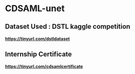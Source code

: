 # CDSAML-unet

## Dataset Used : DSTL kaggle competition
#### https://tinyurl.com/dstldataset  

## Internship Certificate  
#### https://tinyurl.com/cdsamlcertificate  
